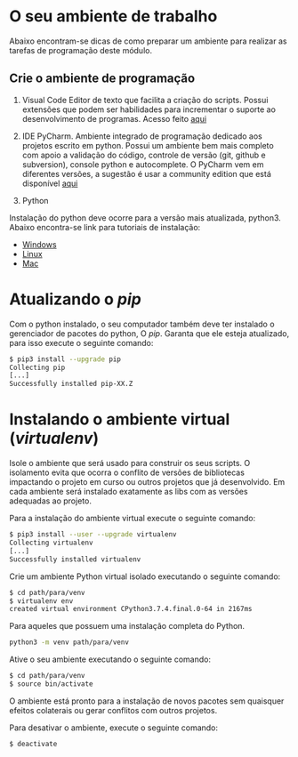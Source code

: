 # O seu ambiente de trabalho
Abaixo encontram-se dicas de como preparar um ambiente para realizar 
as tarefas de programação deste módulo.

## Crie o ambiente de programação

1. Visual Code
Editor de texto que facilita a criação do scripts. Possui 
extensões que podem ser habilidades para incrementar o 
suporte ao desenvolvimento de programas. Acesso feito [aqui](https://code.visualstudio.com/download)

2. IDE PyCharm.
Ambiente integrado de programação dedicado aos projetos escrito em python. Possui um ambiente
bem mais completo com apoio a validação do código, controle de versão (git, github e subversion),
console python e autocomplete. O PyCharm vem em diferentes versões, a sugestão
é usar a community edition que está disponível [aqui](https://www.jetbrains.com/pycharm/download)

4. Python

Instalação do python deve ocorre para a versão mais atualizada, python3. Abaixo encontra-se link para tutoriais de instalação:

* [Windows](https://python.org.br/instalacao-windows/)
* [Linux](https://python.org.br/instalacao-linux/)
* [Mac](https://python.org.br/instalacao-mac/)


# Atualizando o *pip*

Com o python instalado, o seu computador também deve ter instalado o gerenciador de pacotes do python, O *pip*. Garanta que ele esteja atualizado, para isso execute o seguinte comando:

```bash
$ pip3 install --upgrade pip
Collecting pip
[...]
Successfully installed pip-XX.Z
```

# Instalando o ambiente virtual (*virtualenv*)

Isole o ambiente que será usado para construir os seus scripts. O isolamento evita que ocorra o conflito de versões de 
bibliotecas impactando o projeto em curso ou outros projetos que já desenvolvido. Em cada ambiente será instalado 
exatamente as libs com as versões adequadas ao projeto.

Para a instalação do ambiente virtual execute o seguinte comando:

```bash
$ pip3 install --user --upgrade virtualenv
Collecting virtualenv
[...]
Successfully installed virtualenv
```
Crie um ambiente Python virtual isolado executando o seguinte comando:

```bash
$ cd path/para/venv
$ virtualenv env
created virtual environment CPython3.7.4.final.0-64 in 2167ms
```

Para aqueles que possuem uma instalação completa do Python.

```bash
python3 -m venv path/para/venv
```


Ative o seu ambiente executando o seguinte comando:

```bash
$ cd path/para/venv
$ source bin/activate
```
O ambiente está pronto para a instalação de novos pacotes sem quaisquer efeitos colaterais ou gerar conflitos com outros 
projetos.

Para desativar o ambiente, execute o seguinte comando:

```bash
$ deactivate
```
